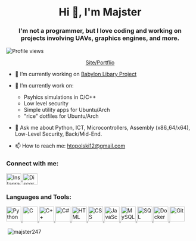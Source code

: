 <h1 align="center">Hi 👋, I'm Majster</h1>
<h3 align="center">I'm not a programmer, but I love coding and working on projects involving UAVs, graphics engines, and more.</h3>

<p align="left">
  <img src="https://komarev.com/ghpvc/?username=majster247&label=Profile%20views&color=0e75b6&style=flat" alt="Profile views" />
</p>

<p align="center">
  <a href="https://majster247.github.io/">Site/Portflio</a>
</p>

- 🔭 I’m currently working on [Babylon Libary Project](https://github.com/majster247/Babylon-Library)

- 🌱 I’m currently work on:

  - Psyhics simulations in C/C++
  - Low level security
  - Simple utility apps for Ubuntu/Arch
  - "rice" dotfiles for Ubuntu/Arch
  
- 💬 Ask me about Python, ICT, Microcontrollers, Assembly (x86_64/x64), Low-Level Security, Back/Mid-End.

- 📫 How to reach me: [htopolski12@gmail.com](mailto:htopolski12@gmail.com)

<h3 align="left">Connect with me:</h3>
<p align="left">
  <a href="https://instagram.com/_majster_247" target="blank">
    <img align="center" src="https://raw.githubusercontent.com/rahuldkjain/github-profile-readme-generator/master/src/images/icons/Social/instagram.svg" alt="Instagram" height="30" width="40" />
  </a>
  <a href="https://discord.gg/HansPanzer#4181" target="blank">
    <img align="center" src="https://raw.githubusercontent.com/rahuldkjain/github-profile-readme-generator/master/src/images/icons/Social/discord.svg" alt="Discord" height="30" width="40" />
  </a>
</p>

<h3 align="left">Languages and Tools:</h3>
<p align="left">
  <a href="https://www.python.org" target="_blank">
    <img src="https://raw.githubusercontent.com/rahuldkjain/github-profile-readme-generator/master/src/images/icons/Languages/python.svg" alt="Python" height="40" width="40" />
  </a>
  <a href="https://www.cprogramming.com/" target="_blank">
    <img src="https://raw.githubusercontent.com/rahuldkjain/github-profile-readme-generator/master/src/images/icons/Languages/c.svg" alt="C" height="40" width="40" />
  </a>
  <a href="https://www.w3schools.com/cpp/" target="_blank">
    <img src="https://raw.githubusercontent.com/rahuldkjain/github-profile-readme-generator/master/src/images/icons/Languages/cpp.svg" alt="C++" height="40" width="40" />
  </a>
  <a href="https://www.w3schools.com/cs/" target="_blank">
    <img src="https://raw.githubusercontent.com/rahuldkjain/github-profile-readme-generator/master/src/images/icons/Languages/csharp.svg" alt="C#" height="40" width="40" />
  </a>
  <a href="https://www.w3schools.com/html/" target="_blank">
    <img src="https://raw.githubusercontent.com/rahuldkjain/github-profile-readme-generator/master/src/images/icons/Languages/html.svg" alt="HTML" height="40" width="40" />
  </a>
  <a href="https://www.w3schools.com/css/" target="_blank">
    <img src="https://raw.githubusercontent.com/rahuldkjain/github-profile-readme-generator/master/src/images/icons/Languages/css.svg" alt="CSS" height="40" width="40" />
  </a>
  <a href="https://www.javascript.com" target="_blank">
    <img src="https://raw.githubusercontent.com/rahuldkjain/github-profile-readme-generator/master/src/images/icons/Languages/javascript.svg" alt="JavaScript" height="40" width="40" />
  </a>
  <a href="https://www.mysql.com/" target="_blank">
    <img src="https://raw.githubusercontent.com/rahuldkjain/github-profile-readme-generator/master/src/images/icons/Languages/mysql.svg" alt="MySQL" height="40" width="40" />
  </a>
  <a href="https://www.microsoft.com/en-us/sql-server" target="_blank">
    <img src="https://raw.githubusercontent.com/rahuldkjain/github-profile-readme-generator/master/src/images/icons/Languages/microsoft_sql_server.svg" alt="SQL Server" height="40" width="40" />
  </a>
  <a href="https://www.docker.com/" target="_blank">
    <img src="https://raw.githubusercontent.com/rahuldkjain/github-profile-readme-generator/master/src/images/icons/Languages/docker.svg" alt="Docker" height="40" width="40" />
  </a>
  <a href="https://git-scm.com/" target="_blank">
    <img src="https://raw.githubusercontent.com/rahuldkjain/github-profile-readme-generator/master/src/images/icons/Languages/git.svg" alt="Git" height="40" width="40" />
  </a>
</p>

<p>&nbsp;<img align="center" src="https://github-readme-stats.vercel.app/api?username=majster247&show_icons=true&locale=en" alt="majster247" /></p>
